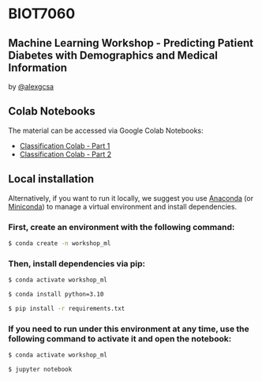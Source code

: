 # BIOT7060
## Machine Learning Workshop - Predicting Patient Diabetes with Demographics and Medical Information

by [@alexgcsa](https://twitter.com/alexgcsa)

## Colab Notebooks

The material can be accessed via Google Colab Notebooks:
- [Classification Colab - Part 1](https://colab.research.google.com/github/alexgcsa/ml_workshop_Oct2023/blob/master/BIOT7060_mlw_p1_v2.ipynb)
- [Classification Colab - Part 2](https://colab.research.google.com/github/alexgcsa/ml_workshop_Oct2023/blob/master/BIOT7060_mlw_p2_v5.ipynb)


## Local installation

Alternatively, if you want to run it locally, we suggest you use [Anaconda](https://docs.anaconda.com/free/anaconda/install/) (or [Miniconda](https://docs.conda.io/en/latest/miniconda.html)) to manage a virtual environment and install dependencies.


### First, create an environment with the following command:

```bash
$ conda create -n workshop_ml
```

### Then, install dependencies via pip:


```bash
$ conda activate workshop_ml

$ conda install python=3.10

$ pip install -r requirements.txt
```

### If you need to run under this environment at any time, use the following command to activate it and open the notebook:

```bash
$ conda activate workshop_ml

$ jupyter notebook
```

